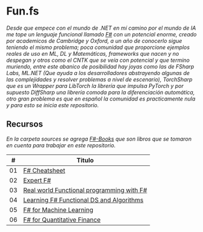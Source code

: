 # Fun.fs

_Desde que empece con el mundo de .NET en mí camino por el mundo de IA me tope un lenguaje funcional llamado [F#](https://fsharp.org/) con un potencial enorme, creado por academicos de Cambridge y Oxford, a un año de conocerlo sigue teniendo el mismo problema; poca comunidad que proporcione ejemplos reales de uso en ML, DL y Matemáticas, frameworks que nacen y no despegan y otros como el CNTK que se veía con potencial y que termino muriendo, entre este abanico de posibilidad hay joyas como las de FSharp Labs, ML.NET (Que ayuda a los desarrolladores abstrayendo algunas de las complejidades y resolver problemas a nivel de escenario), TorchSharp que es un Wrapper para LibTorch la librería que impulsa PyTorch y por supuesto DiffSharp una librería comoda para la diferenciación automática, otro gran problema es que en español la comunidad es practicamente nula y para esto se inicia este repositorio._

## Recursos  

_En la carpeta sources se agrega [F#-Books](https://github.com/Jonas-Lara/Fun.fs/tree/master/Sources/F%23-Books) que son libros que se tomaron en cuenta para trabajar en este repositorio._

| # | Titulo |
|---| -----------------------------|
|01|[F# Cheatsheet](https://github.com/Jonas-Lara/Fun.fs/blob/master/Sources/F%23-Books/0.-F%23-Cheatsheet.pdf) 
|02|[Expert F#](https://github.com/Jonas-Lara/Fun.fs/blob/master/Sources/F%23-Books/1.-Expert-F%23.pdf) 
|03|[Real world Functional programming with F#](https://github.com/Jonas-Lara/Fun.fs/blob/master/Sources/F%23-Books/5.-Real-World-Functional-programming-with-F%23.pdf) 
|04|[Learning F# Functional DS and Algorithms](https://github.com/Jonas-Lara/Fun.fs/blob/master/Sources/F%23-Books/2.-Learning-F%23-Functional-Data-Structures-and-Algorithms.pdf) 
|05|[F# for Machine Learning](https://github.com/Jonas-Lara/Fun.fs/blob/master/Sources/F%23-Books/3.-F%23-for-Machine-Learning-Essentials.pdf/) 
|06|[F# for Quantitative Finance](https://github.com/Jonas-Lara/Fun.fs/blob/master/Sources/F%23-Books/4.-F%23-for-Quantitative-Finance.pdf) 

